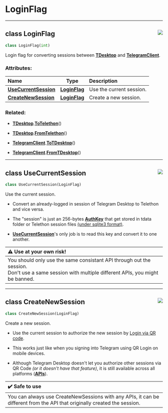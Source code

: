 <!-- vim: syntax=Markdown -->

# LoginFlag

<a id="api.LoginFlag"></a>


---
## <span class="highlight"><span class="k">class </span></span><span class="highlight"><span class="nc">LoginFlag</span></span><a href="https://github.com/thedemons/opentele/blob/9e18947bea63265404745db4428d49bdf50649e3/src/api.py#L623"><img align="right" style="float:right;" src="https://img.shields.io/badge/view-source-green"></a>

```python
class LoginFlag(int)
```

Login flag for converting sessions between <a class="codehl codehl_obj" href="../../documentation/telegram-desktop/tdesktop.md#class-tdesktop"><b>TDesktop</b></a> and <a class="codehl codehl_obj" href="../../documentation/telethon/telegramclient.md#class-telegramclient"><b>TelegramClient</b></a>.<br>
<h3>Attributes:</h3>

| Name | Type | Description |
| :--- | :--: | :---------- |
| <a class="codehl codehl_obj" href="loginflag.md#class-usecurrentsession"><b>UseCurrentSession</b></a> | <a class="codehl codehl_obj" href="loginflag.md#class-loginflag"><b>LoginFlag</b></a> | Use the current session. |
| <a class="codehl codehl_obj" href="loginflag.md#class-createnewsession"><b>CreateNewSession</b></a> | <a class="codehl codehl_obj" href="loginflag.md#class-loginflag"><b>LoginFlag</b></a> | Create a new session. |

<h3>Related:</h3>


- <a class="codehl codehl_obj" href="../../documentation/telegram-desktop/tdesktop.md#class-tdesktop"><b>TDesktop</b></a><span class="highlight"><span class="o">.</span></span><a class="codehl codehl_function" href="../../documentation/telegram-desktop/tdesktop.md#totelethon"><b>ToTelethon</b></a><span class="highlight"><span class="o">(</span></span><span class="highlight"><span class="p">)</span></span>

- <a class="codehl codehl_obj" href="../../documentation/telegram-desktop/tdesktop.md#class-tdesktop"><b>TDesktop</b></a><span class="highlight"><span class="o">.</span></span><a class="codehl codehl_function" href="../../documentation/telegram-desktop/tdesktop.md#fromtelethon"><b>FromTelethon</b></a><span class="highlight"><span class="o">(</span></span><span class="highlight"><span class="p">)</span></span>

- <a class="codehl codehl_obj" href="../../documentation/telethon/telegramclient.md#class-telegramclient"><b>TelegramClient</b></a><span class="highlight"><span class="o">.</span></span><a class="codehl codehl_function" href="../../documentation/telethon/telegramclient.md#totdesktop"><b>ToTDesktop</b></a><span class="highlight"><span class="o">(</span></span><span class="highlight"><span class="p">)</span></span>

- <a class="codehl codehl_obj" href="../../documentation/telethon/telegramclient.md#class-telegramclient"><b>TelegramClient</b></a><span class="highlight"><span class="o">.</span></span><a class="codehl codehl_function" href="../../documentation/telethon/telegramclient.md#fromtdesktop"><b>FromTDesktop</b></a><span class="highlight"><span class="o">(</span></span><span class="highlight"><span class="p">)</span></span>



<a id="api.UseCurrentSession"></a>


---
## <span class="highlight"><span class="k">class </span></span><span class="highlight"><span class="nc">UseCurrentSession</span></span><a href="https://github.com/thedemons/opentele/blob/9e18947bea63265404745db4428d49bdf50649e3/src/api.py#L640"><img align="right" style="float:right;" src="https://img.shields.io/badge/view-source-green"></a>

```python
class UseCurrentSession(LoginFlag)
```

Use the current session.<br>

- Convert an already-logged in session of <span class="highlight"><span class="n">Telegram</span></span> <span class="highlight"><span class="n">Desktop</span></span> to <span class="highlight"><span class="n">Telethon</span></span> and vice versa.

- The "session" is just an 256-bytes <a class="codehl codehl_obj" href="../../documentation/telegram-desktop/authkey.md#class-authkey"><b>AuthKey</b></a> that get stored in <span class="highlight"><span class="n">tdata</span></span> <span class="highlight"><span class="n">folder</span></span> or Telethon <span class="highlight"><span class="n">session</span></span> <span class="highlight"><span class="n">files</span></span> [(under sqlite3 format)](https://docs.telethon.dev/en/latest/concepts/sessions.html?highlight=sqlite3#what-are-sessions).

- <a class="codehl codehl_obj" href="loginflag.md#class-usecurrentsession"><b>UseCurrentSession</b></a>'s only job is to read this key and convert it to one another.

| :warning: Use at your own risk! |
| :--- |
|     You should only use the same consistant API through out the session.<br/>    Don't use a same session with multiple different APIs, you might be banned. |



<a id="api.CreateNewSession"></a>


---
## <span class="highlight"><span class="k">class </span></span><span class="highlight"><span class="nc">CreateNewSession</span></span><a href="https://github.com/thedemons/opentele/blob/9e18947bea63265404745db4428d49bdf50649e3/src/api.py#L656"><img align="right" style="float:right;" src="https://img.shields.io/badge/view-source-green"></a>

```python
class CreateNewSession(LoginFlag)
```

Create a new session.<br>

- Use the <span class="highlight"><span class="n">current</span></span> <span class="highlight"><span class="n">session</span></span> to authorize the <span class="highlight"><span class="n">new</span></span> <span class="highlight"><span class="n">session</span></span> by [Login via QR code](https://core.telegram.org/api/qr-login).

- This works just like when you signing into <span class="highlight"><span class="n">Telegram</span></span> using <span class="highlight"><span class="n">QR</span></span> <span class="highlight"><span class="n">Login</span></span> on mobile devices.

- Although <span class="highlight"><span class="n">Telegram</span></span> <span class="highlight"><span class="n">Desktop</span></span> doesn't let you authorize other sessions via <span class="highlight"><span class="n">QR</span></span> <span class="highlight"><span class="n">Code</span></span> *(or it doesn't have that feature)*, it is still available across all platforms <span class="highlight"><span class="p">(</span></span><a class="codehl codehl_obj" href="../authorization/api.md#class-api"><b>APIs</b></a><span class="highlight"><span class="p">)</span></span>.

| :heavy_check_mark: Safe to use |
| :--- |
|     You can always use <span class="highlight"><span class="n">CreateNewSessions</span></span> with any APIs, it can be different from the API that originally created the session. |



